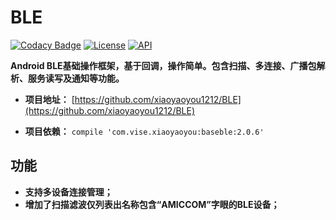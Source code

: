 # BLE

[![Codacy Badge](https://api.codacy.com/project/badge/Grade/880ed281aff445f890766ccccbe81d7d)](https://www.codacy.com/app/xiaoyaoyou1212/BLE?utm_source=github.com&amp;utm_medium=referral&amp;utm_content=xiaoyaoyou1212/BLE&amp;utm_campaign=Badge_Grade) [![License](https://img.shields.io/badge/License-Apache--2.0-green.svg)](https://github.com/xiaoyaoyou1212/BLE/blob/master/LICENSE) [![API](https://img.shields.io/badge/API-18%2B-brightgreen.svg?style=flat)](https://android-arsenal.com/api?level=18)

**Android BLE基础操作框架，基于回调，操作简单。包含扫描、多连接、广播包解析、服务读写及通知等功能。**

- **项目地址：** [https://github.com/xiaoyaoyou1212/BLE](https://github.com/xiaoyaoyou1212/BLE)

- **项目依赖：** `compile 'com.vise.xiaoyaoyou:baseble:2.0.6'`

## 功能
- **支持多设备连接管理；**
- **增加了扫描滤波仅列表出名称包含“AMICCOM”字眼的BLE设备；**


